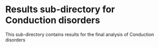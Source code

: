 # Results sub-directory for Conduction disorders
This sub-directory contains results for the final analysis of Conduction disorders

